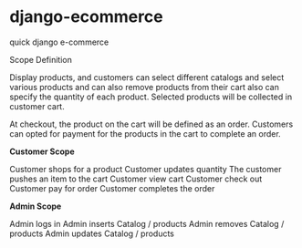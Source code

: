 # django-ecommerce
quick django e-commerce

Scope Definition

 
 Display products, and customers can select different catalogs and select various products and can also remove products from their cart also can specify the quantity of each product. Selected products will be collected in customer cart. 
 
At checkout, the product on the cart will be defined as an order. Customers can opted for payment for the products in the cart to complete an order. 


**Customer Scope**

Customer shops for a product
Customer updates quantity
The customer pushes an item to the cart
Customer view cart
Customer check out
Customer pay for order
Customer completes the order

**Admin Scope**

Admin logs in
Admin inserts Catalog / products
Admin removes Catalog / products
Admin updates Catalog / products
